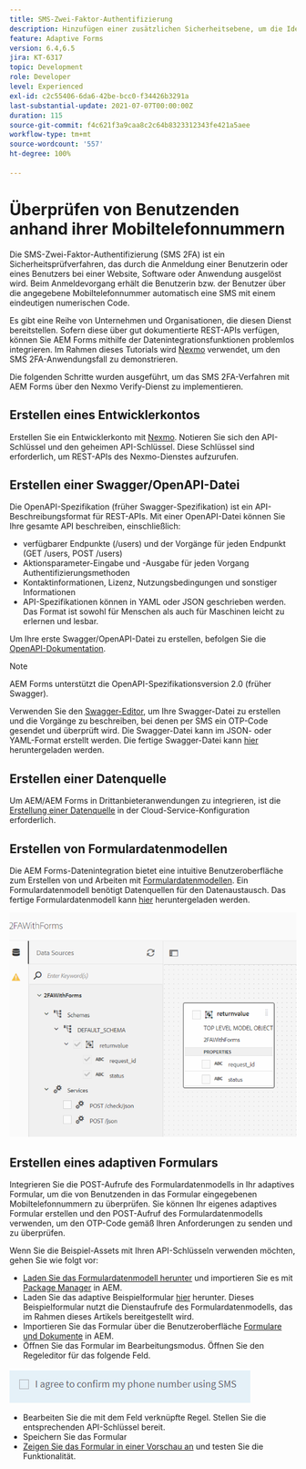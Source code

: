 ```yaml
---
title: SMS-Zwei-Faktor-Authentifizierung
description: Hinzufügen einer zusätzlichen Sicherheitsebene, um die Identität einer Benutzerin oder eines Benutzers beim Durchführen bestimmter Aktivitäten zu bestätigen
feature: Adaptive Forms
version: 6.4,6.5
jira: KT-6317
topic: Development
role: Developer
level: Experienced
exl-id: c2c55406-6da6-42be-bcc0-f34426b3291a
last-substantial-update: 2021-07-07T00:00:00Z
duration: 115
source-git-commit: f4c621f3a9caa8c2c64b8323312343fe421a5aee
workflow-type: tm+mt
source-wordcount: '557'
ht-degree: 100%

---
```


# Überprüfen von Benutzenden anhand ihrer Mobiltelefonnummern

Die SMS-Zwei-Faktor-Authentifizierung (SMS 2FA) ist ein Sicherheitsprüfverfahren, das durch die Anmeldung einer Benutzerin oder eines Benutzers bei einer Website, Software oder Anwendung ausgelöst wird. Beim Anmeldevorgang erhält die Benutzerin bzw. der Benutzer über die angegebene Mobiltelefonnummer automatisch eine SMS mit einem eindeutigen numerischen Code.

Es gibt eine Reihe von Unternehmen und Organisationen, die diesen Dienst bereitstellen. Sofern diese über gut dokumentierte REST-APIs verfügen, können Sie AEM Forms mithilfe der Datenintegrationsfunktionen problemlos integrieren. Im Rahmen dieses Tutorials wird [Nexmo](https://developer.nexmo.com/verify/overview) verwendet, um den SMS 2FA-Anwendungsfall zu demonstrieren.

Die folgenden Schritte wurden ausgeführt, um das SMS 2FA-Verfahren mit AEM Forms über den Nexmo Verify-Dienst zu implementieren.

## Erstellen eines Entwicklerkontos

Erstellen Sie ein Entwicklerkonto mit [Nexmo](https://dashboard.nexmo.com/sign-in). Notieren Sie sich den API-Schlüssel und den geheimen API-Schlüssel. Diese Schlüssel sind erforderlich, um REST-APIs des Nexmo-Dienstes aufzurufen.

## Erstellen einer Swagger/OpenAPI-Datei

Die OpenAPI-Spezifikation (früher Swagger-Spezifikation) ist ein API-Beschreibungsformat für REST-APIs. Mit einer OpenAPI-Datei können Sie Ihre gesamte API beschreiben, einschließlich:

* verfügbarer Endpunkte (/users) und der Vorgänge für jeden Endpunkt (GET /users, POST /users)
* Aktionsparameter-Eingabe und -Ausgabe für jeden Vorgang 
Authentifizierungsmethoden
* Kontaktinformationen, Lizenz, Nutzungsbedingungen und sonstiger Informationen
* API-Spezifikationen können in YAML oder JSON geschrieben werden. Das Format ist sowohl für Menschen als auch für Maschinen leicht zu erlernen und lesbar.

Um Ihre erste Swagger/OpenAPI-Datei zu erstellen, befolgen Sie die [OpenAPI-Dokumentation](https://swagger.io/docs/specification/2-0/basic-structure/).

>[!NOTE]
> AEM Forms unterstützt die OpenAPI-Spezifikationsversion 2.0 (früher Swagger).

Verwenden Sie den [Swagger-Editor](https://editor.swagger.io/), um Ihre Swagger-Datei zu erstellen und die Vorgänge zu beschreiben, bei denen per SMS ein OTP-Code gesendet und überprüft wird. Die Swagger-Datei kann im JSON- oder YAML-Format erstellt werden. Die fertige Swagger-Datei kann [hier](assets/two-factore-authentication-swagger.zip) heruntergeladen werden.

## Erstellen einer Datenquelle

Um AEM/AEM Forms in Drittanbieteranwendungen zu integrieren, ist die [Erstellung einer Datenquelle](https://experienceleague.adobe.com/docs/experience-manager-learn/forms/ic-web-channel-tutorial/parttwo.html?lang=de) in der Cloud-Service-Konfiguration erforderlich. 

## Erstellen von Formulardatenmodellen

Die AEM Forms-Datenintegration bietet eine intuitive Benutzeroberfläche zum Erstellen von und Arbeiten mit [Formulardatenmodellen](https://experienceleague.adobe.com/docs/experience-manager-65/forms/form-data-model/create-form-data-models.html?lang=de). Ein Formulardatenmodell benötigt Datenquellen für den Datenaustausch.
Das fertige Formulardatenmodell kann [hier](assets/sms-2fa-fdm.zip) heruntergeladen werden.

![FDM](assets/2FA-fdm.PNG)

## Erstellen eines adaptiven Formulars

Integrieren Sie die POST-Aufrufe des Formulardatenmodells in Ihr adaptives Formular, um die von Benutzenden in das Formular eingegebenen Mobiltelefonnummern zu überprüfen. Sie können Ihr eigenes adaptives Formular erstellen und den POST-Aufruf des Formulardatenmodells verwenden, um den OTP-Code gemäß Ihren Anforderungen zu senden und zu überprüfen.

Wenn Sie die Beispiel-Assets mit Ihren API-Schlüsseln verwenden möchten, gehen Sie wie folgt vor:

* [Laden Sie das Formulardatenmodell herunter](assets/sms-2fa-fdm.zip) und importieren Sie es mit [Package Manager](http://localhost:4502/crx/packmgr/index.jsp) in AEM.
* Laden Sie das adaptive Beispielformular [hier](assets/sms-2fa-verification-af.zip) herunter. Dieses Beispielformular nutzt die Dienstaufrufe des Formulardatenmodells, das im Rahmen dieses Artikels bereitgestellt wird.
* Importieren Sie das Formular über die Benutzeroberfläche [Formulare und Dokumente](http://localhost:4502/aem/forms.html/content/dam/formsanddocuments) in AEM.
* Öffnen Sie das Formular im Bearbeitungsmodus. Öffnen Sie den Regeleditor für das folgende Feld.

![SMS-Versand](assets/check-sms.PNG)

* Bearbeiten Sie die mit dem Feld verknüpfte Regel. Stellen Sie die entsprechenden API-Schlüssel bereit.
* Speichern Sie das Formular
* [Zeigen Sie das Formular in einer Vorschau an](http://localhost:4502/content/dam/formsanddocuments/sms-2fa-verification/jcr:content?wcmmode=disabled) und testen Sie die Funktionalität.

